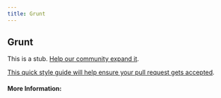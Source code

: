 ```yaml
---
title: Grunt
---
```


## Grunt

This is a stub. [Help our community expand it](https://github.com/freecodecamp/guides/tree/master/src/pages/articles/tools/grunt/index.md).

[This quick style guide will help ensure your pull request gets accepted](https://github.com/freeCodeCamp/guides/blob/master/README.md).

<!-- The article goes here, in GitHub-flavored Markdown. Feel free to add YouTube videos, images, and CodePen/JSBin embeds  -->

#### More Information:
<!-- Please add any articles you think might be helpful to read before writing the article -->



